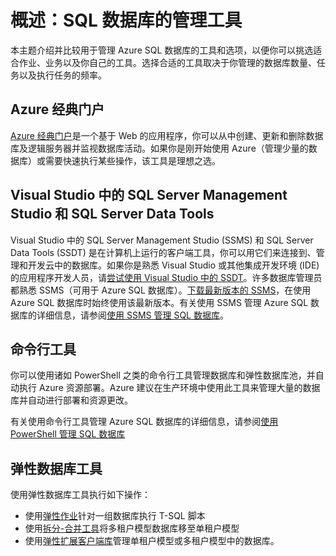 <properties
	pageTitle="概述：SQL 数据库的管理工具"
	description="比较管理 Azure SQL 数据库的工具和选项"
	services="sql-database"
	documentationCenter=""
	authors="stevestein"
	manager="jhubbard"
	editor=""/>

<tags
	ms.service="sql-database"
	ms.date="04/04/2016"
	wacn.date="05/16/2016"/>

# 概述：SQL 数据库的管理工具

本主题介绍并比较用于管理 Azure SQL 数据库的工具和选项，以便你可以挑选适合作业、业务以及你自己的工具。选择合适的工具取决于你管理的数据库数量、任务以及执行任务的频率。

## Azure 经典门户

[Azure 经典门户](https://manage.windowsazure.cn)是一个基于 Web 的应用程序，你可以从中创建、更新和删除数据库及逻辑服务器并监视数据库活动。如果你是刚开始使用 Azure（管理少量的数据库）或需要快速执行某些操作，该工具是理想之选。

## Visual Studio 中的 SQL Server Management Studio 和 SQL Server Data Tools

Visual Studio 中的 SQL Server Management Studio (SSMS) 和 SQL Server Data Tools (SSDT) 是在计算机上运行的客户端工具，你可以用它们来连接到、管理和开发云中的数据库。如果你是熟悉 Visual Studio 或其他集成开发环境 (IDE) 的应用程序开发人员，请[尝试使用 Visual Studio 中的 SSDT](https://msdn.microsoft.com/zh-cn/library/mt204009.aspx)。许多数据库管理员都熟悉 SSMS（可用于 Azure SQL 数据库）。[下载最新版本的 SSMS](https://msdn.microsoft.com/zh-cn/library/mt238290)，在使用 Azure SQL 数据库时始终使用该最新版本。有关使用 SSMS 管理 Azure SQL 数据库的详细信息，请参阅[使用 SSMS 管理 SQL 数据库](/documentation/articles/sql-database-manage-azure-ssms)。

## 命令行工具

你可以使用诸如 PowerShell 之类的命令行工具管理数据库和弹性数据库池，并自动执行 Azure 资源部署。Azure 建议在生产环境中使用此工具来管理大量的数据库并自动进行部署和资源更改。

有关使用命令行工具管理 Azure SQL 数据库的详细信息，请参阅[使用 PowerShell 管理 SQL 数据库](/documentation/articles/sql-database-command-line-tools)

## 弹性数据库工具
使用弹性数据库工具执行如下操作：

* 使用[弹性作业](/documentation/articles/sql-database-elastic-jobs-overview)针对一组数据库执行 T-SQL 脚本
* 使用[拆分-合并工具](/documentation/articles/sql-database-elastic-scale-overview-split-and-merge)将多租户模型数据库移至单租户模型
* 使用[弹性扩展客户端库](/documentation/articles/sql-database-elastic-database-client-library)管理单租户模型或多租户模型中的数据库。
 

<!---HONumber=Mooncake_0509_2016-->
